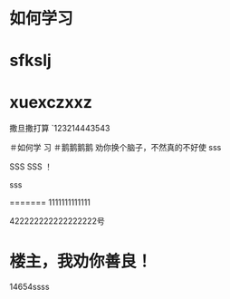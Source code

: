 
# 如何学习

sfkslj
=======

xuexczxxz
=======
撒旦撒打算
`123214443543



＃如何学
习
＃鹅鹅鹅鹅
劝你换个脑子，不然真的不好使
sss

SSS
SSS
！

sss

=======
1111111111111


422222222222222222号



楼主，我劝你善良！
=======
14654ssss


